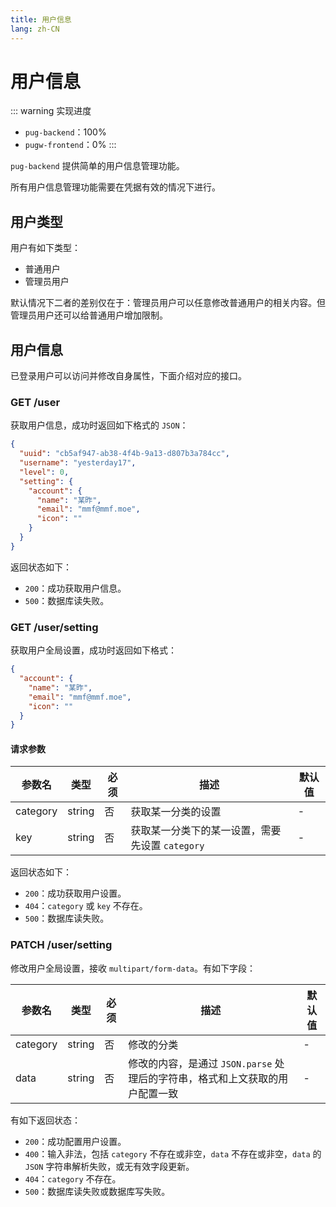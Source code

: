 ```yaml
---
title: 用户信息
lang: zh-CN
---
```


# 用户信息

::: warning 实现进度
- `pug-backend`：100%
- `pugw-frontend`：0%
:::

`pug-backend` 提供简单的用户信息管理功能。

所有用户信息管理功能需要在凭据有效的情况下进行。

## 用户类型

用户有如下类型：

- 普通用户
- 管理员用户

默认情况下二者的差别仅在于：管理员用户可以任意修改普通用户的相关内容。但管理员用户还可以给普通用户增加限制。

## 用户信息

已登录用户可以访问并修改自身属性，下面介绍对应的接口。

### GET /user

获取用户信息，成功时返回如下格式的 `JSON`：

```json
{
  "uuid": "cb5af947-ab38-4f4b-9a13-d807b3a784cc",
  "username": "yesterday17",
  "level": 0,
  "setting": {
    "account": {
      "name": "某昨",
      "email": "mmf@mmf.moe",
      "icon": ""
    }
  }
}
```

返回状态如下：
- `200`：成功获取用户信息。
- `500`：数据库读失败。

### GET /user/setting

获取用户全局设置，成功时返回如下格式：

```json
{
  "account": {
    "name": "某昨",
    "email": "mmf@mmf.moe",
    "icon": ""
  }
}
```

#### 请求参数

| 参数名   | 类型   | 必须 | 描述                                            | 默认值 |
| -------- | ------ | ---- | ----------------------------------------------- | ------ |
| category | string | 否   | 获取某一分类的设置                              | -      |
| key      | string | 否   | 获取某一分类下的某一设置，需要先设置 `category` | -      |

返回状态如下：
- `200`：成功获取用户设置。
- `404`：`category` 或 `key` 不存在。
- `500`：数据库读失败。

### PATCH /user/setting

修改用户全局设置，接收 `multipart/form-data`。有如下字段：


| 参数名   | 类型   | 必须 | 描述                                                                         | 默认值 |
| -------- | ------ | ---- | ---------------------------------------------------------------------------- | ------ |
| category | string | 否   | 修改的分类                                                                   | -      |
| data     | string | 否   | 修改的内容，是通过 `JSON.parse` 处理后的字符串，格式和上文获取的用户配置一致 | -      |

有如下返回状态：

- `200`：成功配置用户设置。
- `400`：输入非法，包括 `category` 不存在或非空，`data` 不存在或非空，`data` 的 `JSON` 字符串解析失败，或无有效字段更新。
- `404`：`category` 不存在。
- `500`：数据库读失败或数据库写失败。

